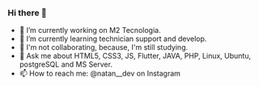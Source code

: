 ### Hi there 👋

- 🔭 I’m currently working on M2 Tecnologia.
- 🌱 I’m currently learning technician support and develop.
- 👯 I'm not collaborating, because, I'm still studying. 
- 💬 Ask me about HTML5, CSS3, JS, Flutter, JAVA, PHP, Linux, Ubuntu, postgreSQL and MS Server. 
- 📫 How to reach me: @natan__dev on Instagram
